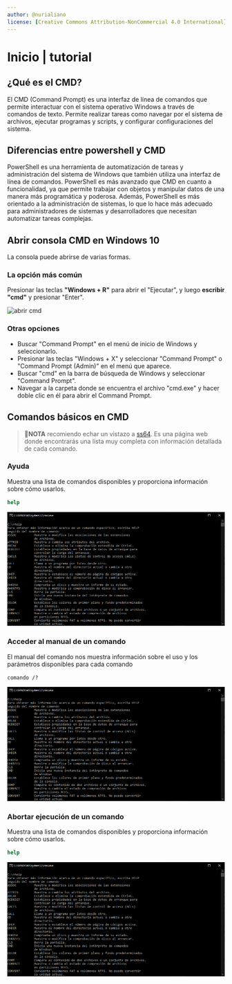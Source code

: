 ```yaml
---
author: @nurialiano
license: [Creative Commons Attribution-NonCommercial 4.0 International](https://creativecommons.org/licenses/by-nc/4.0/legalcode)
---
```


# Inicio | tutorial

## ¿Qué es el CMD?

El CMD (Command Prompt) es una interfaz de línea de comandos que permite interactuar con el sistema operativo Windows a través de comandos de texto. Permite realizar tareas como navegar por el sistema de archivos, ejecutar programas y scripts, y configurar configuraciones del sistema.

## Diferencias entre powershell y CMD

PowerShell es una herramienta de automatización de tareas y administración del sistema de Windows que también utiliza una interfaz de línea de comandos. PowerShell es más avanzado que CMD en cuanto a funcionalidad, ya que permite trabajar con objetos y manipular datos de una manera más programática y poderosa. Además, PowerShell es más orientado a la administración de sistemas, lo que lo hace más adecuado para administradores de sistemas y desarrolladores que necesitan automatizar tareas complejas.

## Abrir consola CMD en Windows 10

La consola puede abrirse de varias formas.

### La opción más común

Presionar las teclas **"Windows + R"** para abrir el "Ejecutar", y luego **escribir "cmd"** y presionar "Enter".

![abrir cmd](cmd01.png)

### Otras opciones

- Buscar "Command Prompt" en el menú de inicio de Windows y seleccionarlo.
- Presionar las teclas "Windows + X" y seleccionar "Command Prompt" o "Command Prompt (Admin)" en el menú que aparece.
- Buscar "cmd" en la barra de búsqueda de Windows y seleccionar "Command Prompt".
- Navegar a la carpeta donde se encuentra el archivo "cmd.exe" y hacer doble clic en él para abrir el Command Prompt.

## Comandos básicos en CMD

>:pencil:**NOTA** recomiendo echar un vistazo a [ss64](https://ss64.com/nt/). Es una página web donde encontrarás una lista muy completa con información detallada de cada comando.

### Ayuda

Muestra una lista de comandos disponibles y proporciona información sobre cómo usarlos.

~~~cmd
help
~~~

![comando help](img/command-help.png)

### Acceder al manual de un comando

El manual del comando nos muestra información sobre el uso y los parámetros disponibles para cada comando

~~~cmd
comando /?
~~~

![comando help](img/command-help.png)

### Abortar ejecución de un comando

Muestra una lista de comandos disponibles y proporciona información sobre cómo usarlos.

~~~cmd
help
~~~

![comando help](img/command-help.png)

